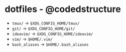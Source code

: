 # dotfiles - @codedstructure

* `tmux/` -> `$XDG_CONFIG_HOME/tmux/`
* `git/` -> `$XDG_CONFIG_HOME/git/`
* `ideavim/` -> `$XDG_CONFIG_HOME/ideavim/`
* `vim/` -> `$HOME/.vim/`
* `bash_aliases` -> `$HOME/.bash_aliases`

